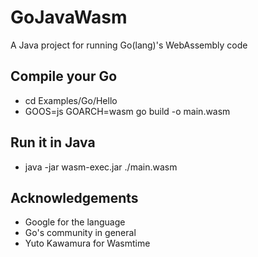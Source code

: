 # GoJavaWasm
A Java project for running Go(lang)'s WebAssembly code

## Compile your Go
* cd Examples/Go/Hello
* GOOS=js GOARCH=wasm go build -o main.wasm

## Run it in Java
* java -jar wasm-exec.jar ./main.wasm

## Acknowledgements
* Google for the language
* Go's community in general
* Yuto Kawamura for Wasmtime
